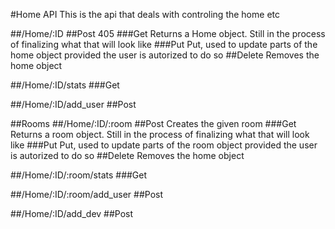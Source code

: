 #Home API
This is the api that deals with controling the home etc


##/Home/:ID
##Post
	405
###Get
	Returns a Home object. Still in the process of finalizing what that will look like
###Put
	Put, used to update parts of the home object provided the user is autorized to do so
##Delete
	Removes the home object

##/Home/:ID/stats
###Get

##/Home/:ID/add_user
##Post


##Rooms
##/Home/:ID/:room
##Post
	Creates the given room
###Get
	Returns a room object. Still in the process of finalizing what that will look like
###Put
	Put, used to update parts of the room object provided the user is autorized to do so
##Delete
	Removes the home object

##/Home/:ID/:room/stats
###Get


##/Home/:ID/:room/add_user
##Post

##/Home/:ID/add_dev
##Post
